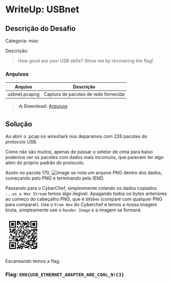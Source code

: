 # WriteUp: USBnet
## Descrição do Desafio
Categoria: misc

Descrição:
> How good are your USB skills? Show me by recovering the flag!

### Arquivos
| Arquivo | Descrição |
| ------- | --------- |
| usbnet.pcapng | Captura de pacotes de rede fornecida |

> 📥 **Download:** [Arquivos](https://github.com/HawkSecUnifei/Writeups/raw/refs/heads/main/2025/nullcon_CTF/USBnet/usbnet.pcapng)

## Solução
Ao abrir o .pcap no wireshark nos deparamos com 226 pacotes do protocolo USB.

Como não são muitos, apenas de passar o seletor de cima para baixo podemos ver os pacotes com dados mais incomuns, que parecem ter algo além do próprio padrão do protocolo.

Assim no pacote 170,
![image](https://github.com/user-attachments/assets/39ebcd11-8bc4-4717-8e58-4a78923d18f6)
se nota um arquivo PNG dentro dos dados, começando pelo PNG e terminando pelo IEND.


Passando para o CyberChef, simplesmente colando os dados copiados `...as a Hex Stream` temos algo ilegível. Apagando todos os bytes anteriores ao começo do cabeçalho PNG, que é `89504e` (compare com qualquer PNG para comparar).
Use o `From Hex` do Cyberchef e temos a nossa imagem bruta, simplesmente use o `Render Image` e a imagem se formará.


![image](./qrcode.png)

Escaneando temos a flag.

### Flag: `ENO{USB_ETHERNET_ADAPTER_ARE_COOL_N!C3}`
